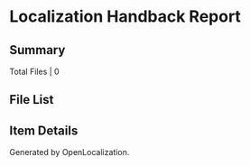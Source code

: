 # <a name='report-top'></a> Localization Handback Report

## Summary
 Total Files | 0

## File List

## Item Details

Generated by OpenLocalization.
